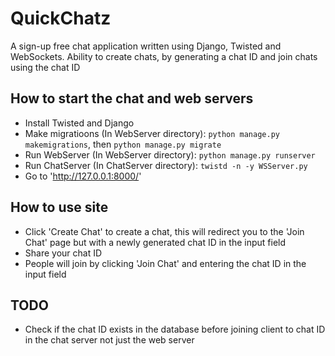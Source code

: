 # QuickChatz
A sign-up free chat application written using Django, Twisted and WebSockets. Ability to create chats, by generating a chat ID and join chats using the chat ID

## How to start the chat and web servers
- Install Twisted and Django
- Make migratioons (In WebServer directory): `python manage.py makemigrations`, then `python manage.py migrate`
- Run WebServer (In WebServer directory): `python manage.py runserver`
- Run ChatServer (In ChatServer directory): `twistd -n -y WSServer.py`
- Go to 'http://127.0.0.1:8000/'

## How to use site
- Click 'Create Chat' to create a chat, this will redirect you to the 'Join Chat' page but with a newly generated chat ID in the input field
- Share your chat ID
- People will join by clicking 'Join Chat' and entering the chat ID in the input field

## TODO
- Check if the chat ID exists in the database before joining client to chat ID in the chat server not just the web server

